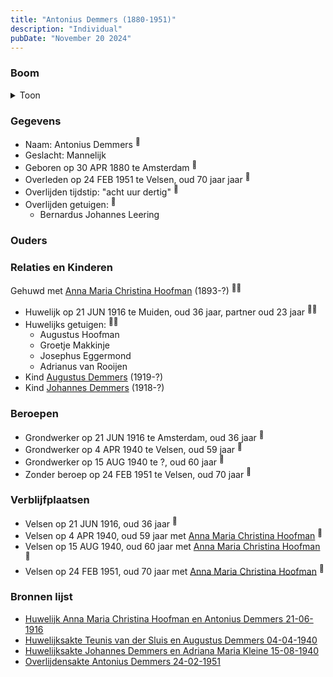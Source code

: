```yaml
---
title: "Antonius Demmers (1880-1951)"
description: "Individual"
pubDate: "November 20 2024"
---
```


### Boom
<details><summary>Toon</summary>

![test](https://www.plantuml.com/plantuml/svg/dPDFQzj04CNl-oc6-D3sO92ikBQCIMAd5at08PIqbrBCIZkn5kyVixCYc93ltf6jEg61DkrjTbPlts_VQ2yeoX0RQmHjjDlA82sKijgiWs-SklJ61uX1Ek8jT57KMY5KEbG63pNQRTo1HLjYe4EB8WRqSRT5yUBKoaWYU1G0CFT1ORYhTRLnI3ITMgdTsHbauac8Tt2xjo8X3fAJcOlUwORW4rhBBYSW2QwI94bpE6fxYwmO5dCsUBpNQDGJJ2UbB7UhqiTeSCAd9p2x_GBfUCo5RI6Lj2--farZp4ewjQg29oezix5iS0h5OWvfFapX6nf2rr8UqPo4fGnQmcKTD4NDwy_UtrlfdZ470BrYliWMsH_mSbZEMheyWsN3CRg_evt3ERDqADF90ogbtRfbJk7wwmqpfn_t50LJ92Fe6RskumwDyGzCSfJEcdL3yNN0wMZu5lAhcxlMAeVtxAiTrwV9XrzP_Tibhdqj7VTVaupW3IFkICPCClXVakx7wlUxr4GtmkT6bsQ_Y-YtzLxG9jV_pg-1v_ZZk24kq2b-Qpy1)
</details>

### Gegevens
- Naam: Antonius Demmers <sup><a href="../s00021/" style="text-decoration:none" title="Huwelijk Anna Maria Christina Hoofman en Antonius Demmers 21-06-1916">:link:</a></sup>
- Geslacht: Mannelijk
- Geboren op 30 APR 1880 te Amsterdam <sup><a href="../s00022/" style="text-decoration:none" title="Bevolkingsregister Antonius Demmers">:link:</a></sup>
- Overleden op 24 FEB 1951 te Velsen, oud 70 jaar jaar <sup><a href="../s00298/" style="text-decoration:none" title="Overlijdensakte Antonius Demmers 24-02-1951">:link:</a></sup>
- Overlijden tijdstip: "acht uur dertig" <sup><a href="../s00298/" style="text-decoration:none" title="Overlijdensakte Antonius Demmers 24-02-1951">:link:</a></sup>
- Overlijden getuigen: <sup><a href="../s00298/" style="text-decoration:none" title="Overlijdensakte Antonius Demmers 24-02-1951">:link:</a></sup>
  - Bernardus Johannes Leering

### Ouders

### Relaties en Kinderen

Gehuwd met [Anna Maria Christina Hoofman](../i00012/) (1893-?) <sup><a href="../s00021/" style="text-decoration:none" title="Huwelijk Anna Maria Christina Hoofman en Antonius Demmers 21-06-1916">:link:</a><a href="../s00298/" style="text-decoration:none" title="Overlijdensakte Antonius Demmers 24-02-1951">:link:</a></sup>
- Huwelijk op 21 JUN 1916 te Muiden, oud 36 jaar, partner oud 23 jaar <sup><a href="../s00021/" style="text-decoration:none" title="Huwelijk Anna Maria Christina Hoofman en Antonius Demmers 21-06-1916">:link:</a><a href="../s00298/" style="text-decoration:none" title="Overlijdensakte Antonius Demmers 24-02-1951">:link:</a></sup>
- Huwelijks getuigen:  <sup><a href="../s00021/" style="text-decoration:none" title="Huwelijk Anna Maria Christina Hoofman en Antonius Demmers 21-06-1916">:link:</a><a href="../s00298/" style="text-decoration:none" title="Overlijdensakte Antonius Demmers 24-02-1951">:link:</a></sup>
  - Augustus Hoofman
  - Groetje Makkinje
  - Josephus Eggermond
  - Adrianus van Rooijen
- Kind [Augustus Demmers](../i00175/) (1919-?)
- Kind [Johannes Demmers](../i00177/) (1918-?)

### Beroepen
- Grondwerker op 21 JUN 1916 te Amsterdam, oud 36 jaar <sup><a href="../s00021/" style="text-decoration:none" title="Huwelijk Anna Maria Christina Hoofman en Antonius Demmers 21-06-1916">:link:</a></sup>
- Grondwerker op 4 APR 1940 te Velsen, oud 59 jaar <sup><a href="../s00270/" style="text-decoration:none" title="Huwelijksakte Teunis van der Sluis en Augustus Demmers 04-04-1940 ">:link:</a></sup>
- Grondwerker op 15 AUG 1940 te ?, oud 60 jaar <sup><a href="../s00277/" style="text-decoration:none" title="Huwelijksakte Johannes Demmers en Adriana Maria Kleine 15-08-1940 ">:link:</a></sup>
- Zonder beroep op 24 FEB 1951 te Velsen, oud 70 jaar <sup><a href="../s00298/" style="text-decoration:none" title="Overlijdensakte Antonius Demmers 24-02-1951">:link:</a></sup>

### Verblijfplaatsen
- Velsen  op 21 JUN 1916, oud 36 jaar  <sup><a href="../s00021/" style="text-decoration:none" title="Huwelijk Anna Maria Christina Hoofman en Antonius Demmers 21-06-1916">:link:</a></sup>
- Velsen  op 4 APR 1940, oud 59 jaar met [Anna Maria Christina Hoofman](../i00012/) <sup><a href="../s00270/" style="text-decoration:none" title="Huwelijksakte Teunis van der Sluis en Augustus Demmers 04-04-1940 ">:link:</a></sup>
- Velsen  op 15 AUG 1940, oud 60 jaar met [Anna Maria Christina Hoofman](../i00012/) <sup><a href="../s00277/" style="text-decoration:none" title="Huwelijksakte Johannes Demmers en Adriana Maria Kleine 15-08-1940 ">:link:</a></sup>
- Velsen  op 24 FEB 1951, oud 70 jaar met [Anna Maria Christina Hoofman](../i00012/) <sup><a href="../s00298/" style="text-decoration:none" title="Overlijdensakte Antonius Demmers 24-02-1951">:link:</a></sup>

### Bronnen lijst
- [Huwelijk Anna Maria Christina Hoofman en Antonius Demmers 21-06-1916](../s00021/)
- [Huwelijksakte Teunis van der Sluis en Augustus Demmers 04-04-1940 ](../s00270/)
- [Huwelijksakte Johannes Demmers en Adriana Maria Kleine 15-08-1940 ](../s00277/)
- [Overlijdensakte Antonius Demmers 24-02-1951](../s00298/)